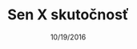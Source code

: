 ---
title:  "Sen X skutočnosť"
subTitle: "Udalosti slovenského štátu v 4 kapitolách"
subSubTitle: "Jeden národ, jedna strana, jeden vodca, ale aj vyše 70 000 obetí – obdobie rokov 1939 – 1945 patrí medzi najkomplikovanejšie obdobia slovenských dejín."
emailCTA: "Chcem informácie o zverejnení prvej kapitoly."
emailPlaceholder: "e-mailová adresa"
emailButton: "informujte ma"
emailNotice: "Prvá kapitola bude zverejnená 31. októbra."

slug: landing
date:   10/19/2016
taxonomy:
    tag: [sample post, featured, installation]
image: sxs-bg.jpg
---